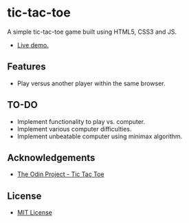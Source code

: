 # tic-tac-toe
A simple tic-tac-toe game built using HTML5, CSS3 and JS.
- [Live demo.](https://tmcerlean.github.io/tic-tac-toe/)

## Features
- Play versus another player within the same browser.

## TO-DO
- Implement functionality to play vs. computer.
- Implement various computer difficulties.
- Implement unbeatable computer using minimax algorithm.

## Acknowledgements
- [The Odin Project - Tic Tac Toe](https://www.theodinproject.com/courses/javascript/lessons/tic-tac-toe-javascript)

## License
- [MIT License](https://opensource.org/licenses/MIT)
